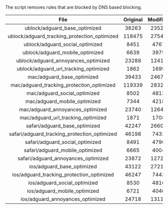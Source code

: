 The script removes rules that are blocked by DNS based blocking.


| File | Original | Modified |
|:----:|:-----:|:-----:|
| ublock/adguard_base_optimized | 38263 | 23526 |
| ublock/adguard_tracking_protection_optimized | 118475 | 27544 |
| ublock/adguard_social_optimized | 8451 | 4767 |
| ublock/adguard_mobile_optimized | 6639 | 3975 |
| ublock/adguard_annoyances_optimized | 23288 | 12419 |
| ublock/adguard_url_tracking_optimized | 1862 | 1699 |
| mac/adguard_base_optimized | 39433 | 24674 |
| mac/adguard_tracking_protection_optimized | 119339 | 28329 |
| mac/adguard_social_optimized | 8502 | 4813 |
| mac/adguard_mobile_optimized | 7344 | 4218 |
| mac/adguard_annoyances_optimized | 23740 | 12647 |
| mac/adguard_url_tracking_optimized | 1871 | 1708 |
| safari/adguard_base_optimized | 42247 | 26604 |
| safari/adguard_tracking_protection_optimized | 46198 | 7433 |
| safari/adguard_social_optimized | 8491 | 4796 |
| safari/adguard_mobile_optimized | 6665 | 4004 |
| safari/adguard_annoyances_optimized | 23872 | 12726 |
| ios/adguard_base_optimized | 43122 | 27214 |
| ios/adguard_tracking_protection_optimized | 46247 | 7443 |
| ios/adguard_social_optimized | 8530 | 4816 |
| ios/adguard_mobile_optimized | 6721 | 4046 |
| ios/adguard_annoyances_optimized | 24718 | 13117 |